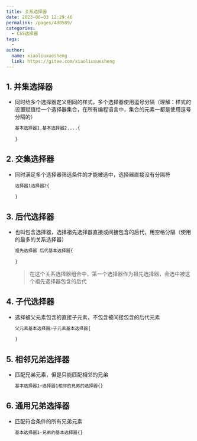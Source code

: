 ```yaml
---
title: 关系选择器
date: 2023-06-03 12:29:46
permalink: /pages/4d0589/
categories:
  - CSS选择器
tags:
  - 
author: 
  name: xiaoliuxuesheng
  link: https://gitee.com/xiaoliuxuesheng
---
```


## 1. 并集选择器

- 同时给多个选择器定义相同的样式，多个选择器使用逗号分隔（理解：样式的设置赋值给一个选择器集合，在所有编程语言中，集合的元素一都是使用逗号分隔的）

  ```css
  基本选择器1,基本选择器2,...{
      
  }
  ```

## 2. 交集选择器

- 同时满足多个选择器筛选条件的才能被选中，选择器直接没有分隔符

  ```css
  选择器1选择器2{
      
  }
  ```

## 3. 后代选择器

- 也叫包含选择器，选择祖先选择器直接或间接包含的后代，用空格分隔（使用的最多的关系选择器）

  ```css
  祖先选择器 后代基本选择器{
      
  }
  ```

  > 在这个关系选择器组合中，第一个选择器作为祖先选择器，会选中被这个祖先选择器包含的后代

## 4. 子代选择器

- 选择被父元素包含的直接子元素，不包含被间接包含的后代元素

  ```css
  父元素基本选择器>子元素基本选择器{
      
  }
  ```

## 5. 相邻兄弟选择器

- 匹配兄弟元素，但是只能匹配相邻的兄弟

  ```css
  基本选择器1+选择器1相邻的兄弟的选择器{}
  ```

## 6. 通用兄弟选择器

- 匹配符合条件的所有兄弟元素

  ```css
  基本选择器1~兄弟的基本选择器{}
  ```

  
